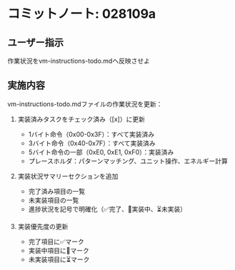 # コミットノート: 028109a

## ユーザー指示

作業状況をvm-instructions-todo.mdへ反映させよ

## 実施内容

vm-instructions-todo.mdファイルの作業状況を更新：

1. 実装済みタスクをチェック済み（[x]）に更新
   - 1バイト命令（0x00-0x3F）：すべて実装済み
   - 3バイト命令（0x40-0x7F）：すべて実装済み
   - 5バイト命令の一部（0xE0, 0xE1, 0xF0）：実装済み
   - プレースホルダ：パターンマッチング、ユニット操作、エネルギー計算

2. 実装状況サマリーセクションを追加
   - 完了済み項目の一覧
   - 未実装項目の一覧
   - 進捗状況を記号で明確化（✅完了、🔄実装中、⏳未実装）

3. 実装優先度の更新
   - 完了項目に✅マーク
   - 実装中項目に🔄マーク
   - 未実装項目に⏳マーク